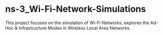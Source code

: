 # ns-3_Wi-Fi-Network-Simulations
This project focuses on the simulation of Wi-Fi Networks, explores the Ad-Hoc &amp; Infrastructure Modes in Wireless Local Area Networks. 

